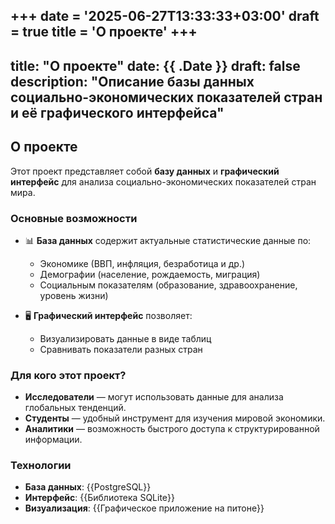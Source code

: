 +++
date = '2025-06-27T13:33:33+03:00'
draft = true
title = 'О проекте'
+++
---
title: "О проекте"
date: {{ .Date }}
draft: false
description: "Описание базы данных социально-экономических показателей стран и её графического интерфейса"
---

## О проекте

Этот проект представляет собой **базу данных** и **графический интерфейс** для анализа социально-экономических показателей стран мира.  

### Основные возможности

- 📊 **База данных** содержит актуальные статистические данные по:
  - Экономике (ВВП, инфляция, безработица и др.)
  - Демографии (население, рождаемость, миграция)
  - Социальным показателям (образование, здравоохранение, уровень жизни)

- 🖥️ **Графический интерфейс** позволяет:
  - Визуализировать данные в виде таблиц
  - Сравнивать показатели разных стран

### Для кого этот проект?

- **Исследователи** — могут использовать данные для анализа глобальных тенденций.  
- **Студенты** — удобный инструмент для изучения мировой экономики.  
- **Аналитики** — возможность быстрого доступа к структурированной информации.  

### Технологии

- **База данных**: {{PostgreSQL}}  
- **Интерфейс**: {{Библиотека SQLite}}  
- **Визуализация**: {{Графическое приложение на питоне}}  
